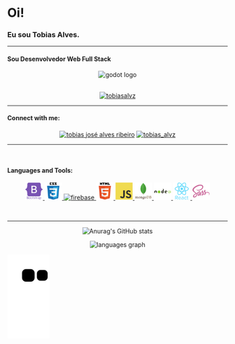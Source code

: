 <h1 align="left">Oi!</h1>
<h3 align="left">Eu sou Tobias Alves.</h3>
<hr>
<h4>Sou Desenvolvedor Web Full Stack</h4>

<div align="center">
  <img src="https://upload.wikimedia.org/wikipedia/commons/thumb/a/a7/React-icon.svg/2300px-React-icon.svg.png" height="100" width="100" alt="godot logo"  />
</div>

<br>

<p align="center"> <a href="https://github.com/ryo-ma/github-profile-trophy"><img src="https://github-profile-trophy.vercel.app/?username=tobiasalvz" alt="tobiasalvz" /></a> </p>

<hr>

<h4 align="left">Connect with me:</h4>
<p align="center">
<a href="https://linkedin.com/in/tobias josé alves ribeiro" target="blank"><img align="center" src="https://raw.githubusercontent.com/rahuldkjain/github-profile-readme-generator/master/src/images/icons/Social/linked-in-alt.svg" alt="tobias josé alves ribeiro" height="30" width="40" /></a>
<a href="https://instagram.com/tobias_alvz" target="blank"><img align="center" src="https://raw.githubusercontent.com/rahuldkjain/github-profile-readme-generator/master/src/images/icons/Social/instagram.svg" alt="tobias_alvz" height="30" width="40" /></a>
</p>
<hr> <br>
<h4 align="left">Languages and Tools:</h4>
<p align="center"> <a href="https://getbootstrap.com" target="_blank" rel="noreferrer"> <img src="https://raw.githubusercontent.com/devicons/devicon/master/icons/bootstrap/bootstrap-plain-wordmark.svg" alt="bootstrap" width="40" height="40"/> </a> <a href="https://www.w3schools.com/css/" target="_blank" rel="noreferrer"> <img src="https://raw.githubusercontent.com/devicons/devicon/master/icons/css3/css3-original-wordmark.svg" alt="css3" width="40" height="40"/> </a> <a href="https://firebase.google.com/" target="_blank" rel="noreferrer"> <img src="https://www.vectorlogo.zone/logos/firebase/firebase-icon.svg" alt="firebase" width="40" height="40"/> </a> <a href="https://www.w3.org/html/" target="_blank" rel="noreferrer"> <img src="https://raw.githubusercontent.com/devicons/devicon/master/icons/html5/html5-original-wordmark.svg" alt="html5" width="40" height="40"/> </a> <a href="https://developer.mozilla.org/en-US/docs/Web/JavaScript" target="_blank" rel="noreferrer"> <img src="https://raw.githubusercontent.com/devicons/devicon/master/icons/javascript/javascript-original.svg" alt="javascript" width="40" height="40"/> </a> <a href="https://www.mongodb.com/" target="_blank" rel="noreferrer"> <img src="https://raw.githubusercontent.com/devicons/devicon/master/icons/mongodb/mongodb-original-wordmark.svg" alt="mongodb" width="40" height="40"/> </a> <a href="https://nodejs.org" target="_blank" rel="noreferrer"> <img src="https://raw.githubusercontent.com/devicons/devicon/master/icons/nodejs/nodejs-original-wordmark.svg" alt="nodejs" width="40" height="40"/> </a> <a href="https://reactjs.org/" target="_blank" rel="noreferrer"> <img src="https://raw.githubusercontent.com/devicons/devicon/master/icons/react/react-original-wordmark.svg" alt="react" width="40" height="40"/> </a> <a href="https://sass-lang.com" target="_blank" rel="noreferrer"> <img src="https://raw.githubusercontent.com/devicons/devicon/master/icons/sass/sass-original.svg" alt="sass" width="40" height="40"/> </a> </p>

<br> <hr>


<div align="center">
  
  
  
   ![Anurag's GitHub stats](https://github-readme-stats.vercel.app/api?username=TobiasAlvz&theme=nightowl&show_icons=true)
  
  
 
  <img src="https://github-readme-stats.vercel.app/api/top-langs?locale=en&hide_title=false&layout=compact&card_width=320&langs_count=5&theme=nightowl&hide_border=false&username=TobiasAlvz" height="200" alt="languages graph"  />
</div>

![Snake animation](https://github.com/TobiasAlvz/TobiasAlvz/blob/output/github-contribution-grid-snake.svg)

